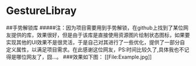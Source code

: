 # GestureLibray
##手势解锁库
#####注：因为项目需要用到手势解锁，在github上找到了某位网友提供的库，效果很好，但是由于该库是直接使用资源图片绘制状态图标，如果要实现其他的UI效果不是很灵活，于是自己对其进行了一些优化，提供了一部分自定义属性，以满足项目需求。在此感谢这位网友，PS:时间比较久了,具体我也不记得是哪位网友了，囧...。
###效果如下图：
[[File:Example.jpg]]
